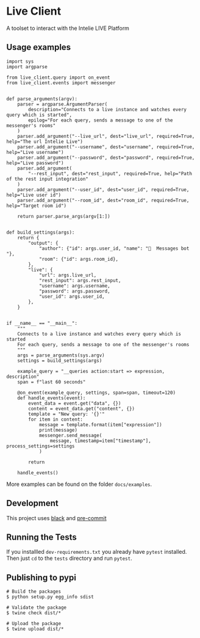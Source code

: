 # Live Client

A toolset to interact with the Intelie LIVE Platform


## Usage examples

```
import sys
import argparse

from live_client.query import on_event
from live_client.events import messenger


def parse_arguments(argv):
    parser = argparse.ArgumentParser(
        description="Connects to a live instance and watches every query which is started",
        epilog="For each query, sends a message to one of the messenger's rooms"
    )
    parser.add_argument("--live_url", dest="live_url", required=True, help="The url Intelie Live")
    parser.add_argument("--username", dest="username", required=True, help="Live username")
    parser.add_argument("--password", dest="password", required=True, help="Live password")
    parser.add_argument(
        "--rest_input", dest="rest_input", required=True, help="Path of the rest input integration"
    )
    parser.add_argument("--user_id", dest="user_id", required=True, help="Live user id")
    parser.add_argument("--room_id", dest="room_id", required=True, help="Target room id")

    return parser.parse_args(argv[1:])


def build_settings(args):
    return {
        "output": {
            "author": {"id": args.user_id, "name": "🤖  Messages bot "},
            "room": {"id": args.room_id},
        },
        "live": {
            "url": args.live_url,
            "rest_input": args.rest_input,
            "username": args.username,
            "password": args.password,
            "user_id": args.user_id,
        },
    }


if __name__ == "__main__":
    """
    Connects to a live instance and watches every query which is started
    For each query, sends a message to one of the messenger's rooms
    """
    args = parse_arguments(sys.argv)
    settings = build_settings(args)

    example_query = "__queries action:start => expression, description"
    span = f"last 60 seconds"

    @on_event(example_query, settings, span=span, timeout=120)
    def handle_events(event):
        event_data = event.get("data", {})
        content = event_data.get("content", {})
        template = "New query: '{}'"
        for item in content:
            message = template.format(item["expression"])
            print(message)
            messenger.send_message(
                message, timestamp=item["timestamp"], process_settings=settings
            )

        return

    handle_events()
```

More examples can be found on the folder `docs/examples`.

## Development

This project uses [black](https://github.com/psf/black) and [pre-commit](https://pre-commit.com/)

## Running the Tests

If you installled `dev-requirements.txt` you already have `pytest` installed.
Then just `cd` to the `tests` directory and run `pytest`.

## Publishing to pypi

```
# Build the packages
$ python setup.py egg_info sdist

# Validate the package
$ twine check dist/*

# Upload the package
$ twine upload dist/*
```


